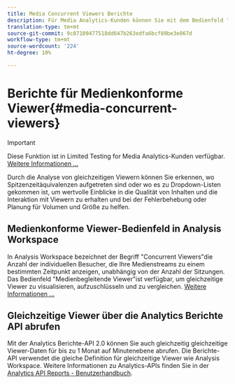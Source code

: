 ```yaml
---
title: Media Concurrent Viewers Berichte
description: Für Media Analytics-Kunden können Sie mit dem Bedienfeld "Media Concurrent Viewers"in Analysis Workspace gleichzeitige Viewer analysieren, um zu verstehen, wo Spitzenzeitzeitäquivalenzen aufgetreten sind oder wo es zu Abbrüchen gekommen ist.
translation-type: tm+mt
source-git-commit: 9c87109477518dd647b263edfa6bcf89be3e067d
workflow-type: tm+mt
source-wordcount: '224'
ht-degree: 10%

---
```



# Berichte für Medienkonforme Viewer{#media-concurrent-viewers}

>[!IMPORTANT]
>
>Diese Funktion ist in Limited Testing for Media Analytics-Kunden verfügbar. [Weitere Informationen ...](https://docs.adobe.com/content/help/de-DE/analytics/landing/an-releases.html)

Durch die Analyse von gleichzeitigen Viewern können Sie erkennen, wo Spitzenzeitäquivalenzen aufgetreten sind oder wo es zu Dropdown-Listen gekommen ist, um wertvolle Einblicke in die Qualität von Inhalten und die Interaktion mit Viewern zu erhalten und bei der Fehlerbehebung oder Planung für Volumen und Größe zu helfen.

## Medienkonforme Viewer-Bedienfeld in Analysis Workspace

In Analysis Workspace bezeichnet der Begriff &quot;Concurrent Viewers&quot;die Anzahl der individuellen Besucher, die Ihre Medienstreams zu einem bestimmten Zeitpunkt anzeigen, unabhängig von der Anzahl der Sitzungen. Das Bedienfeld &quot;Medienbegleitende Viewer&quot;ist verfügbar, um gleichzeitige Viewer zu visualisieren, aufzuschlüsseln und zu vergleichen. [Weitere Informationen ...](https://docs.adobe.com/content/help/en/analytics/analyze/analysis-workspace/panels/media-concurrent-viewers.html)

## Gleichzeitige Viewer über die Analytics Berichte API abrufen

Mit der Analytics Berichte-API 2.0 können Sie auch gleichzeitig gleichzeitige Viewer-Daten für bis zu 1 Monat auf Minutenebene abrufen. Die Berichte-API verwendet die gleiche Definition für gleichzeitige Viewer wie Analysis Workspace.  Weitere Informationen zu Analytics-APIs finden Sie in der [Analytics API Reports - Benutzerhandbuch](https://www.adobe.io/apis/experiencecloud/analytics/docs.html#!AdobeDocs/analytics-2.0-apis/master/reporting-guide.md).
